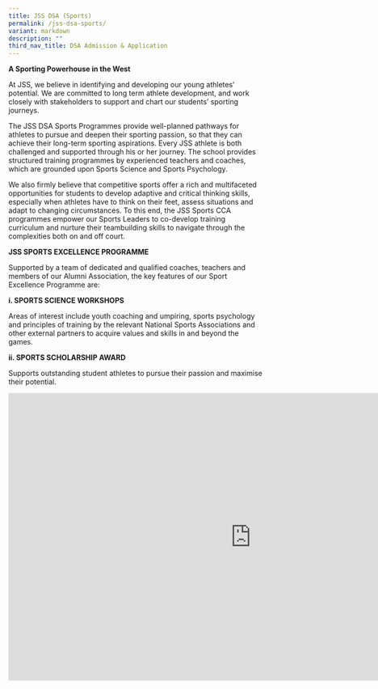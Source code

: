 ```yaml
---
title: JSS DSA (Sports)
permalink: /jss-dsa-sports/
variant: markdown
description: ""
third_nav_title: DSA Admission & Application
---
```

<p><strong>A Sporting Powerhouse in the West</strong>
</p>
<p>At JSS, we believe in identifying and developing our young athletes’ potential.
We are committed to long term athlete development, and work closely with
stakeholders to support and chart our students’ sporting journeys.</p>
<p>The JSS DSA Sports Programmes provide well-planned pathways for athletes
to pursue and deepen their sporting passion, so that they can achieve their
long-term sporting aspirations. Every JSS athlete is both challenged and
supported through his or her journey. The school provides structured training
programmes by experienced teachers and coaches, which are grounded upon
Sports Science and Sports Psychology.</p>
<p>We also firmly believe that competitive sports offer a rich and multifaceted
opportunities for students to develop adaptive and critical thinking skills,
especially when athletes have to think on their feet, assess situations
and adapt to changing circumstances. To this end, the JSS Sports CCA programmes
empower our Sports Leaders to co-develop training curriculum and nurture
their teambuilding skills to navigate through the complexities both on
and off court.</p>
<p><strong>JSS SPORTS EXCELLENCE PROGRAMME</strong>
</p>
<p>Supported by a team of dedicated and qualified coaches, teachers and members
of our Alumni Association, the key features of our Sport Excellence Programme
are:</p>
<p><strong>i. SPORTS SCIENCE WORKSHOPS</strong>
</p>
<p>Areas of interest include youth coaching and umpiring, sports psychology
and principles of training by the relevant National Sports Associations
and other external partners to acquire values and skills in and beyond
the games.</p>
<p><strong>ii. SPORTS SCHOLARSHIP AWARD</strong>
</p>
<p>Supports outstanding student athletes to pursue their passion and maximise
their potential.</p>
<div class="iframe-wrapper">
<iframe height="569" width="960" allowfullscreen="true" frameborder="0" src="https://docs.google.com/presentation/d/e/2PACX-1vRC7ON9fdt57ZhRmwp4smL0qsS8uYFl33IrJxrz-7HMy77M8G53jT-vQwHd-cIYtQ/embed?start=true&amp;loop=true&amp;delayms=3000"></iframe>
</div>
<p></p>